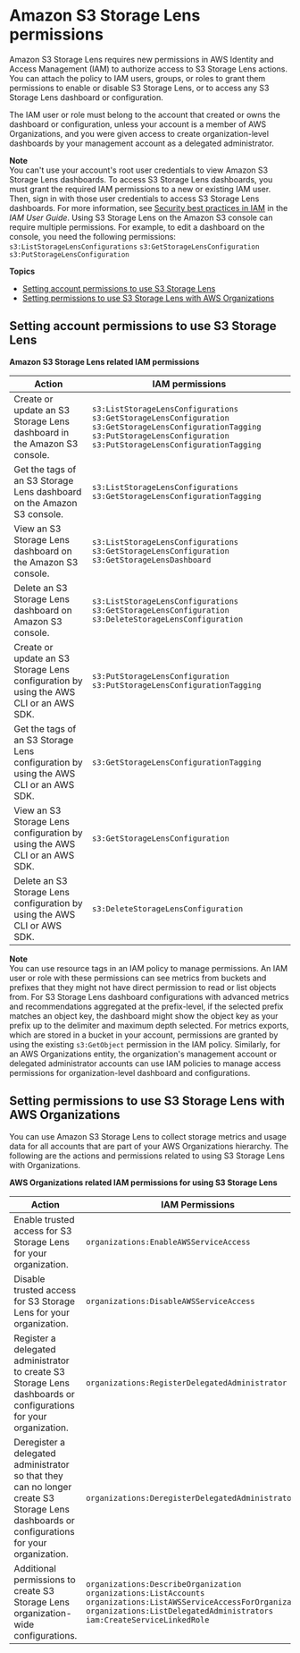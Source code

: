 # Amazon S3 Storage Lens permissions<a name="storage_lens_iam_permissions"></a>

Amazon S3 Storage Lens requires new permissions in AWS Identity and Access Management \(IAM\) to authorize access to S3 Storage Lens actions\. You can attach the policy to IAM users, groups, or roles to grant them permissions to enable or disable S3 Storage Lens, or to access any S3 Storage Lens dashboard or configuration\. 

The IAM user or role must belong to the account that created or owns the dashboard or configuration, unless your account is a member of AWS Organizations, and you were given access to create organization\-level dashboards by your management account as a delegated administrator\. 

**Note**  
You can't use your account's root user credentials to view Amazon S3 Storage Lens dashboards\. To access S3 Storage Lens dashboards, you must grant the required IAM permissions to a new or existing IAM user\. Then, sign in with those user credentials to access S3 Storage Lens dashboards\. For more information, see [Security best practices in IAM](https://docs.aws.amazon.com/IAM/latest/UserGuide/best-practices.html) in the *IAM User Guide*\. 
Using S3 Storage Lens on the Amazon S3 console can require multiple permissions\. For example, to edit a dashboard on the console, you need the following permissions:  
`s3:ListStorageLensConfigurations`
`s3:GetStorageLensConfiguration`
`s3:PutStorageLensConfiguration`

**Topics**
+ [Setting account permissions to use S3 Storage Lens](#storage_lens_iam_permissions_account)
+ [Setting permissions to use S3 Storage Lens with AWS Organizations](#storage_lens_iam_permissions_organizations)

## Setting account permissions to use S3 Storage Lens<a name="storage_lens_iam_permissions_account"></a>


**Amazon S3 Storage Lens related IAM permissions**  

| Action | IAM permissions | 
| --- | --- | 
| Create or update an S3 Storage Lens dashboard in the Amazon S3 console\. |  `s3:ListStorageLensConfigurations` `s3:GetStorageLensConfiguration` `s3:GetStorageLensConfigurationTagging` `s3:PutStorageLensConfiguration` `s3:PutStorageLensConfigurationTagging`  | 
| Get the tags of an S3 Storage Lens dashboard on the Amazon S3 console\. |  `s3:ListStorageLensConfigurations` `s3:GetStorageLensConfigurationTagging`  | 
| View an S3 Storage Lens dashboard on the Amazon S3 console\. |  `s3:ListStorageLensConfigurations` `s3:GetStorageLensConfiguration` `s3:GetStorageLensDashboard`  | 
| Delete an S3 Storage Lens dashboard on Amazon S3 console\. |  `s3:ListStorageLensConfigurations` `s3:GetStorageLensConfiguration` `s3:DeleteStorageLensConfiguration`  | 
| Create or update an S3 Storage Lens configuration by using the AWS CLI or an AWS SDK\. |  `s3:PutStorageLensConfiguration` `s3:PutStorageLensConfigurationTagging`  | 
| Get the tags of an S3 Storage Lens configuration by using the AWS CLI or an AWS SDK\. |  `s3:GetStorageLensConfigurationTagging`  | 
| View an S3 Storage Lens configuration by using the AWS CLI or an AWS SDK\. |  `s3:GetStorageLensConfiguration`  | 
| Delete an S3 Storage Lens configuration by using the AWS CLI or AWS SDK\. |  `s3:DeleteStorageLensConfiguration`  | 

**Note**  
You can use resource tags in an IAM policy to manage permissions\.
An IAM user or role with these permissions can see metrics from buckets and prefixes that they might not have direct permission to read or list objects from\.
For S3 Storage Lens dashboard configurations with advanced metrics and recommendations aggregated at the prefix\-level, if the selected prefix matches an object key, the dashboard might show the object key as your prefix up to the delimiter and maximum depth selected\.
For metrics exports, which are stored in a bucket in your account, permissions are granted by using the existing `s3:GetObject` permission in the IAM policy\. Similarly, for an AWS Organizations entity, the organization's management account or delegated administrator accounts can use IAM policies to manage access permissions for organization\-level dashboard and configurations\.

## Setting permissions to use S3 Storage Lens with AWS Organizations<a name="storage_lens_iam_permissions_organizations"></a>

You can use Amazon S3 Storage Lens to collect storage metrics and usage data for all accounts that are part of your AWS Organizations hierarchy\. The following are the actions and permissions related to using S3 Storage Lens with Organizations\.


**AWS Organizations related IAM permissions for using S3 Storage Lens**  

| Action | IAM Permissions | 
| --- | --- | 
| Enable trusted access for S3 Storage Lens for your organization\. |  `organizations:EnableAWSServiceAccess`  | 
| Disable trusted access for S3 Storage Lens for your organization\. |  `organizations:DisableAWSServiceAccess`  | 
| Register a delegated administrator to create S3 Storage Lens dashboards or configurations for your organization\. |  `organizations:RegisterDelegatedAdministrator`  | 
| Deregister a delegated administrator so that they can no longer create S3 Storage Lens dashboards or configurations for your organization\. |  `organizations:DeregisterDelegatedAdministrator`  | 
|  Additional permissions to create S3 Storage Lens organization\-wide configurations\.  |  `organizations:DescribeOrganization` `organizations:ListAccounts` `organizations:ListAWSServiceAccessForOrganization` `organizations:ListDelegatedAdministrators` `iam:CreateServiceLinkedRole`  | 